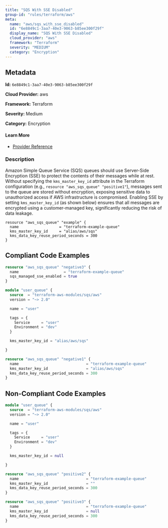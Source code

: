 ```yaml
---
title: "SQS With SSE Disabled"
group-id: "rules/terraform/aws"
meta:
  name: "aws/sqs_with_sse_disabled"
  id: "6e8849c1-3aa7-40e3-9063-b85ee300f29f"
  display_name: "SQS With SSE Disabled"
  cloud_provider: "aws"
  framework: "Terraform"
  severity: "MEDIUM"
  category: "Encryption"
---
```

## Metadata

**Id:** `6e8849c1-3aa7-40e3-9063-b85ee300f29f`

**Cloud Provider:** aws

**Framework:** Terraform

**Severity:** Medium

**Category:** Encryption

#### Learn More

 - [Provider Reference](https://registry.terraform.io/providers/hashicorp/aws/latest/docs/resources/sqs_queue)

### Description

 Amazon Simple Queue Service (SQS) queues should use Server-Side Encryption (SSE) to protect the contents of their messages while at rest. Without specifying the `kms_master_key_id` attribute in the Terraform configuration (e.g., `resource "aws_sqs_queue" "positive1"`), messages sent to the queue are stored without encryption, exposing sensitive data to unauthorized access if AWS infrastructure is compromised. Enabling SSE by setting `kms_master_key_id` (as shown below) ensures that all messages are encrypted using a customer-managed key, significantly reducing the risk of data leakage.

```
resource "aws_sqs_queue" "example" {
  name                  = "terraform-example-queue"
  kms_master_key_id     = "alias/aws/sqs"
  kms_data_key_reuse_period_seconds = 300
}
```


## Compliant Code Examples
```terraform
resource "aws_sqs_queue" "negative3" {
  name                    = "terraform-example-queue"
  sqs_managed_sse_enabled = true
}

```

```terraform
module "user_queue" {
  source  = "terraform-aws-modules/sqs/aws"
  version = "~> 2.0"

  name = "user"

  tags = {
    Service     = "user"
    Environment = "dev"
  }

  kms_master_key_id = "alias/aws/sqs"

}

```

```terraform
resource "aws_sqs_queue" "negative1" {
  name                              = "terraform-example-queue"
  kms_master_key_id                 = "alias/aws/sqs"
  kms_data_key_reuse_period_seconds = 300
}

```
## Non-Compliant Code Examples
```terraform
module "user_queue" {
  source  = "terraform-aws-modules/sqs/aws"
  version = "~> 2.0"

  name = "user"

  tags = {
    Service     = "user"
    Environment = "dev"
  }

  kms_master_key_id = null

}

```

```terraform
resource "aws_sqs_queue" "positive2" {
  name                              = "terraform-example-queue"
  kms_master_key_id                 = ""
  kms_data_key_reuse_period_seconds = 300
}


```

```terraform
resource "aws_sqs_queue" "positive3" {
  name                              = "terraform-example-queue"
  kms_master_key_id                 = null
  kms_data_key_reuse_period_seconds = 300
}

```